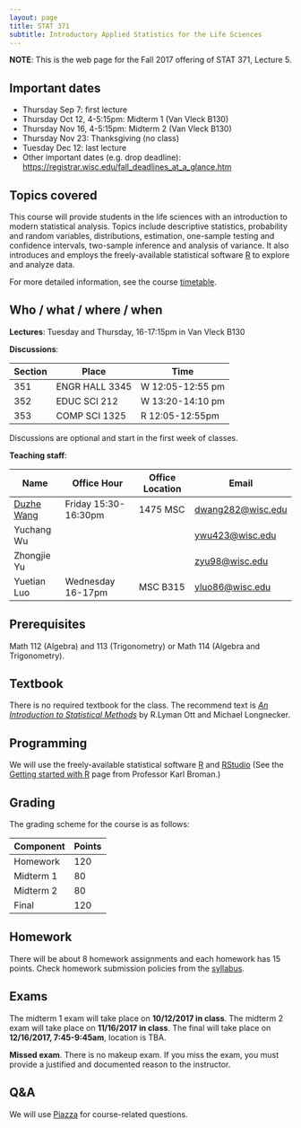```yaml
---
layout: page
title: STAT 371
subtitle: Introductory Applied Statistics for the Life Sciences
---
```


**NOTE**: This is the web page for the Fall 2017 offering of STAT 371, Lecture 5.

## Important dates

- Thursday Sep 7: first lecture
- Thursday Oct 12, 4-5:15pm: Midterm 1 (Van Vleck B130)
- Thursday Nov 16, 4-5:15pm: Midterm 2 (Van Vleck B130)
- Thursday Nov 23: Thanksgiving (no class)
- Tuesday Dec 12: last lecture
- Other important dates (e.g. drop deadline): https://registrar.wisc.edu/fall_deadlines_at_a_glance.htm


## Topics covered

This course will provide students in the life sciences with an introduction to modern statistical analysis. Topics include descriptive statistics, probability and random variables, distributions, estimation, one-sample testing and confidence intervals, two-sample inference and analysis of variance. It also introduces and employs the freely-available statistical software [R](https://cran.r-project.org) to explore and analyze data.

For more detailed information, see the course [timetable](https://dzwang91.github.io/stat371/timetable/).

## Who / what / where / when

**Lectures**: Tuesday and Thursday, 16-17:15pm in Van Vleck B130

**Discussions**:

| Section | Place | Time |
|---------|-------|------|
| 351     | ENGR HALL 3345 | W 12:05-12:55 pm |
| 352     | EDUC SCI 212 | W 13:20-14:10 pm |
| 353     | COMP SCI 1325 | R 12:05-12:55pm |

Discussions are optional and start in the first week of classes.   

**Teaching staff**:

| Name          | Office Hour        | Office Location | Email           |
|---------------|--------------------|-----------------|-----------------|
| [Duzhe Wang](http://pages.cs.wisc.edu/~duzhe/)  | Friday 15:30-16:30pm | 1475 MSC | dwang282@wisc.edu |
| Yuchang Wu   |       |     | ywu423@wisc.edu    | 
| Zhongjie Yu  |       |       | zyu98@wisc.edu  |
| Yuetian Luo  | Wednesday 16-17pm  |  MSC B315    | yluo86@wisc.edu |



## Prerequisites

Math 112 (Algebra) and 113 (Trigonometry) or Math 114 (Algebra and Trigonometry).
 

## Textbook
There is no required textbook for the class. The recommend text is *[An Introduction to Statistical Methods](https://www.amazon.com/Introduction-Statistical-Analysis-Available-Enhanced/dp/0495017582)* by R.Lyman Ott and Michael Longnecker. 

## Programming 

We will use the freely-available statistical software [R](https://cran.r-project.org/) and [RStudio](https://www.rstudio.com/) (See the [Getting started with R](https://www.biostat.wisc.edu/~kbroman/teaching/stat371/R.html) page from Professor Karl Broman.) 


## Grading
The grading scheme for the course is as follows:

| Component  | Points  |
|-------------|-----|
| Homework  | 120 |
| Midterm 1 | 80 |
| Midterm 2   | 80 |
| Final | 120 |

## Homework

There will be about 8 homework assignments and each homework has 15 points. Check homework submission policies from the [syllabus](https://github.com/dzwang91/stat371/raw/gh-pages/lectures/Syllabus.pdf). 

## Exams

The midterm 1 exam will take place on **10/12/2017 in class**. The midterm 2 exam will take place on **11/16/2017 in class**. The final will take place on **12/16/2017, 7:45-9:45am**, location is TBA. 

**Missed exam**. There is no makeup exam. If you miss the exam, you must provide a justified and documented reason to the instructor. 


## Q&A
We will use [Piazza](https://piazza.com/wisc/fall2017/stat3715fa17/home) for course-related questions. 

